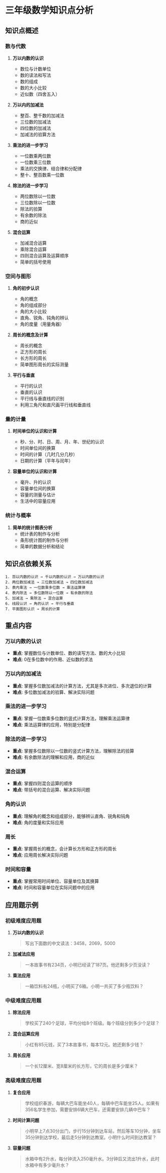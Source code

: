 # 三年级数学知识点分析

## 知识点概述

### 数与代数
1. **万以内数的认识**
   - 数位与计数单位
   - 数的读法和写法
   - 数的组成
   - 数的大小比较
   - 近似数（四舍五入）

2. **万以内的加减法**
   - 整百、整千数的加减法
   - 三位数的加减法
   - 四位数的加减法
   - 加减法的验算方法

3. **乘法的进一步学习**
   - 一位数乘两位数
   - 一位数乘三位数
   - 乘法的交换律、结合律和分配律
   - 整十、整百数乘一位数

4. **除法的进一步学习**
   - 两位数除以一位数
   - 三位数除以一位数
   - 除法的验算
   - 有余数的除法
   - 商的近似

5. **混合运算**
   - 加减混合运算
   - 乘除混合运算
   - 四则混合运算及运算顺序
   - 简单的括号使用

### 空间与图形
1. **角的初步认识**
   - 角的概念
   - 角的组成部分
   - 角的大小比较
   - 直角、锐角、钝角的辨认
   - 角的度量（用量角器）

2. **周长的概念及计算**
   - 周长的概念
   - 正方形的周长
   - 长方形的周长
   - 简单图形周长的实际测量

3. **平行与垂直**
   - 平行的认识
   - 垂直的认识
   - 平行线与垂直线的识别
   - 利用三角尺和直尺画平行线和垂直线

### 量的计量
1. **时间单位的认识和计算**
   - 秒、分、时、日、周、月、年、世纪的认识
   - 时间单位间的换算
   - 时间的计算（几时几分几秒）
   - 日期的计算（平年与闰年）

2. **容量单位的认识和计算**
   - 毫升、升的认识
   - 容量单位间的换算
   - 容量的测量与估计
   - 生活中的容量应用

### 统计与概率
1. **简单的统计图表分析**
   - 统计表的制作与分析
   - 条形统计图的制作与分析
   - 简单的数据分析和结论

## 知识点依赖关系

```
1. 百以内数的认识 → 千以内数的认识 → 万以内数的认识
2. 两位数加减法 → 三位数加减法 → 四位数加减法
3. 表内乘法 → 一位数乘多位数 → 乘法运算律
4. 表内除法 → 多位数除以一位数 → 有余数的除法
5. 加减法 → 乘除法 → 混合运算
6. 线段认识 → 角的认识 → 平行与垂直
7. 平面图形认识 → 周长的计算
```

## 重点内容

### 万以内数的认识
- **重点**: 掌握数位与计数单位、数的读写方法、数的大小比较
- **难点**: 0在多位数中的作用、近似数的求法

### 万以内的加减法
- **重点**: 掌握多位数加减法的计算方法，尤其是多次进位、多次退位的计算
- **难点**: 多位数加减法的验算、解决实际问题

### 乘法的进一步学习
- **重点**: 掌握一位数乘多位数的竖式计算方法，理解乘法运算律
- **难点**: 乘法运算律的应用，特别是分配律

### 除法的进一步学习
- **重点**: 掌握多位数除以一位数的竖式计算方法，理解除法的验算
- **难点**: 有余数除法的理解和应用，商的近似

### 混合运算
- **重点**: 掌握四则混合运算的顺序
- **难点**: 带括号的混合运算、解决实际问题

### 角的认识
- **重点**: 理解角的概念和组成部分，能够辨认直角、锐角和钝角
- **难点**: 角的度量和实际应用

### 周长
- **重点**: 掌握周长的概念，会计算长方形和正方形的周长
- **难点**: 应用周长解决实际问题

### 时间和容量
- **重点**: 掌握常用时间单位、容量单位及其换算
- **难点**: 时间和容量单位在实际问题中的应用

## 应用题示例

### 初级难度应用题

1. **万以内数的认识**
   > 写出下面数的中文读法：3458，2069，5000

2. **加减法应用**
   > 一本故事书有234页，小明已经读了187页。他还剩多少页没读？

3. **乘法应用**
   > 一箱饮料有24瓶，小明买了6箱。小明一共买了多少瓶饮料？

### 中级难度应用题

1. **除法应用**
   > 学校买了240个足球，平均分给8个班级。每个班级分到多少个足球？

2. **混合运算应用**
   > 小红有85元钱，买了3本故事书，每本12元。她还剩多少钱？

3. **周长应用**
   > 一个长12厘米、宽8厘米的长方形，它的周长是多少厘米？

### 高级难度应用题

1. **复合应用**
   > 学校组织春游，每辆大巴车能坐40人，每辆中巴车能坐25人。如果有356名学生参加，需要安排6辆大巴车，还需要安排几辆中巴车？

2. **时间计算问题**
   > 小明早上7点30分出门，步行15分钟到达车站，然后等车10分钟，坐车35分钟到达学校，最后走5分钟到达教室。小明什么时间到达教室？

3. **容量问题**
   > 水箱中有2升水，每分钟流入250毫升水。3分钟后又流出1升水，此时水箱中有多少毫升水？ 